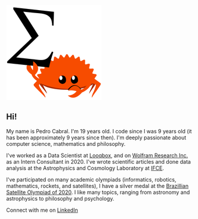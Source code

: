 <img src="https://raw.githubusercontent.com/mathrs/mathrs/master/logo.png" width="256px" height="256px">

## Hi!

My name is Pedro Cabral. I'm 19 years old. I code since I was 9 years old (it has been approximately 9 years since then). I'm deeply passionate about computer science, mathematics and philosophy.

I've worked as a Data Scientist at [Looqbox](https://www.looqbox.com/en), and on [Wolfram Research Inc.](https://wolfram.com) as an Intern Consultant in 2020. I've wrote scientific articles and done data analysis at the Astrophysics and Cosmology Laboratory at [IFCE](https://ifce.edu.br).

I've participated on many academic olympiads (informatics, robotics, mathematics, rockets, and satellites), I have a silver medal at the [Brazillian Satellite Olympiad of 2020](https://obsat.org.br/). I like many topics, ranging from astronomy and astrophysics to philosophy and psychology.

Connect with me on [LinkedIn](https://www.linkedin.com/in/pedrogomescabral)
